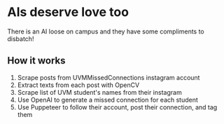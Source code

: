 # AIs deserve love too

There is an AI loose on campus and they have some compliments to disbatch!

## How it works

1. Scrape posts from UVMMissedConnections instagram account
2. Extract texts from each post with OpenCV
3. Scrape list of UVM student's names from their instagram
4. Use OpenAI to generate a missed connection for each student
5. Use Puppeteer to follow their account, post their connection, and tag them

